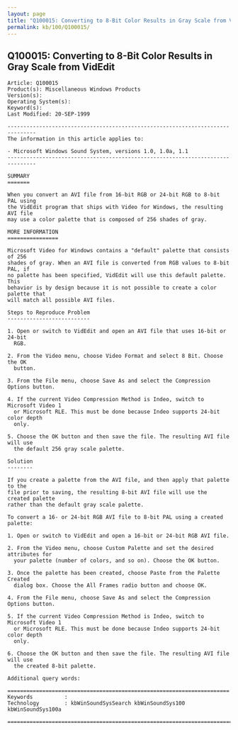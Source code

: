 ```yaml
---
layout: page
title: "Q100015: Converting to 8-Bit Color Results in Gray Scale from VidEdit"
permalink: kb/100/Q100015/
---
```


## Q100015: Converting to 8-Bit Color Results in Gray Scale from VidEdit

	Article: Q100015
	Product(s): Miscellaneous Windows Products
	Version(s): 
	Operating System(s): 
	Keyword(s): 
	Last Modified: 20-SEP-1999
	
	-------------------------------------------------------------------------------
	The information in this article applies to:
	
	- Microsoft Windows Sound System, versions 1.0, 1.0a, 1.1 
	-------------------------------------------------------------------------------
	
	SUMMARY
	=======
	
	When you convert an AVI file from 16-bit RGB or 24-bit RGB to 8-bit PAL using
	the VidEdit program that ships with Video for Windows, the resulting AVI file
	may use a color palette that is composed of 256 shades of gray.
	
	MORE INFORMATION
	================
	
	Microsoft Video for Windows contains a "default" palette that consists of 256
	shades of gray. When an AVI file is converted from RGB values to 8-bit PAL, if
	no palette has been specified, VidEdit will use this default palette. This
	behavior is by design because it is not possible to create a color palette that
	will match all possible AVI files.
	
	Steps to Reproduce Problem
	--------------------------
	
	1. Open or switch to VidEdit and open an AVI file that uses 16-bit or 24-bit
	  RGB.
	
	2. From the Video menu, choose Video Format and select 8 Bit. Choose the OK
	  button.
	
	3. From the File menu, choose Save As and select the Compression Options button.
	
	4. If the current Video Compression Method is Indeo, switch to Microsoft Video 1
	  or Microsoft RLE. This must be done because Indeo supports 24-bit color depth
	  only.
	
	5. Choose the OK button and then save the file. The resulting AVI file will use
	  the default 256 gray scale palette.
	
	Solution
	--------
	
	If you create a palette from the AVI file, and then apply that palette to the
	file prior to saving, the resulting 8-bit AVI file will use the created palette
	rather than the default gray scale palette.
	
	To convert a 16- or 24-bit RGB AVI file to 8-bit PAL using a created palette:
	
	1. Open or switch to VidEdit and open a 16-bit or 24-bit RGB AVI file.
	
	2. From the Video menu, choose Custom Palette and set the desired attributes for
	  your palette (number of colors, and so on). Choose the OK button.
	
	3. Once the palette has been created, choose Paste from the Palette Created
	  dialog box. Choose the All Frames radio button and choose OK.
	
	4. From the File menu, choose Save As and select the Compression Options button.
	
	5. If the current Video Compression Method is Indeo, switch to Microsoft Video 1
	  or Microsoft RLE. This must be done because Indeo supports 24-bit color depth
	  only.
	
	6. Choose the OK button and then save the file. The resulting AVI file will use
	  the created 8-bit palette.
	
	Additional query words:
	
	======================================================================
	Keywords          :  
	Technology        : kbWinSoundSysSearch kbWinSoundSys100 kbWinSoundSys100a
	
	=============================================================================
	
